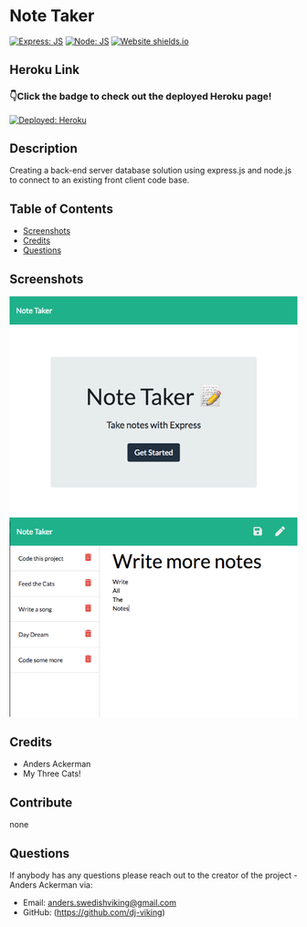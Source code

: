 # Note Taker

[![Express: JS](https://img.shields.io/badge/Express-JS-blue.svg)](https://shields.io/) [![Node: JS](https://img.shields.io/badge/Node-JS-1abc9c.svg)](https://shields.io/)  [![Website shields.io](https://img.shields.io/website-up-down-<COLOR>-red/http/shields.io.svg)](https://server-note-buddy.herokuapp.com/)

## Heroku Link
### 👇Click the badge to check out the deployed Heroku page! 
[![Deployed: Heroku](https://img.shields.io/badge/Deployed-Heroku-6517DD.svg)](https://server-note-buddy.herokuapp.com/)



## Description 

Creating a back-end server database solution using express.js and node.js to connect to an existing front client code base.

## Table of Contents
* [Screenshots](#Screenshots)
* [Credits](#credits)
* [Questions](#Questions)

## Screenshots

![Screenshot one](./screenshots/screenshot1.png)
![Screenshot two](./screenshots/screenshot2.png)

## Credits

* Anders Ackerman
* My Three Cats!

## Contribute

none

## Questions

If anybody has any questions please reach out to the creator of the project - Anders Ackerman via:
* Email: anders.swedishviking@gmail.com
* GitHub: (https://github.com/dj-viking)
